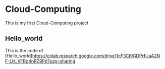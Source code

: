 # Cloud-Computing
This is my first Cloud-Computing project


## Hello_world
This is the code of [Hello_world]https://colab.research.google.com/drive/1qF3Cj9GDPrfUaA2NF-LH_XFBg4nRZ9Pd?usp=sharing
